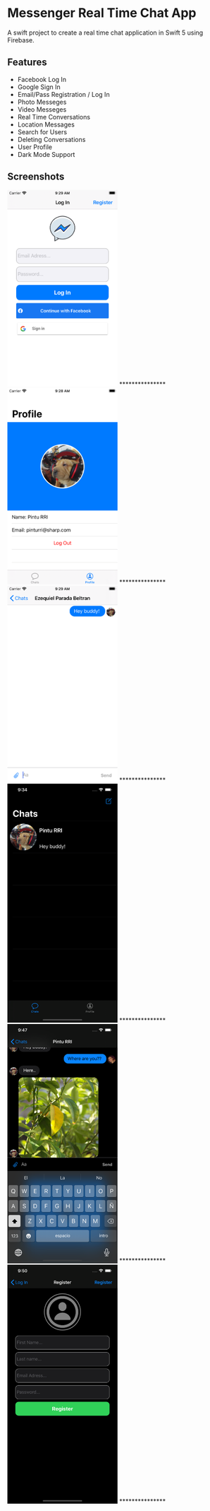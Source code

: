 # Messenger Real Time Chat App

A swift project to create a real time chat application in Swift 5 using Firebase.

## Features
- Facebook Log In
- Google Sign In
- Email/Pass Registration / Log In
- Photo Messeges
- Video Messeges
- Real Time Conversations
- Location Messages
- Search for Users
- Deleting Conversations
- User Profile
- Dark Mode Support
## Screenshots

<img src="images/1.png" width="250">
***************
<img src="images/2.png" width="250">
***************
<img src="images/3.png" width="250">
***************
<img src="images/4.png" width="250">
***************
<img src="images/5.png" width="250">
***************
<img src="images/6.png" width="250">
***************
